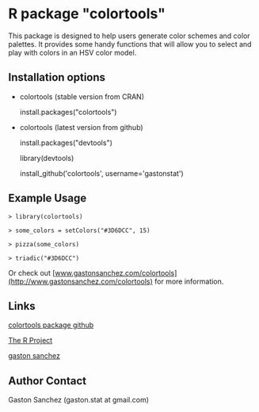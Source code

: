 R package "colortools"
============================

This package is designed to help users generate color schemes and color palettes. It provides some handy functions that will allow you to select and play with colors in an HSV color model.

Installation options
-----------------------------
*  colortools (stable version from CRAN)

   install.packages("colortools")

*  colortools (latest version from github)

   install.packages("devtools") 

   library(devtools)
   
   install_github('colortools',  username='gastonstat')


Example Usage
-------------
    > library(colortools)

    > some_colors = setColors("#3D6DCC", 15)

    > pizza(some_colors)

    > triadic("#3D6DCC")


Or check out [www.gastonsanchez.com/colortools](http://www.gastonsanchez.com/colortools) for more information.

Links
-----
[colortools package github](http://github.com/gastonstat/colortools)

[The R Project](http://www.r-project.org/)

[gaston sanchez](http://www.gastonsanchez.com)


Author Contact
--------------
Gaston Sanchez (gaston.stat at gmail.com)

